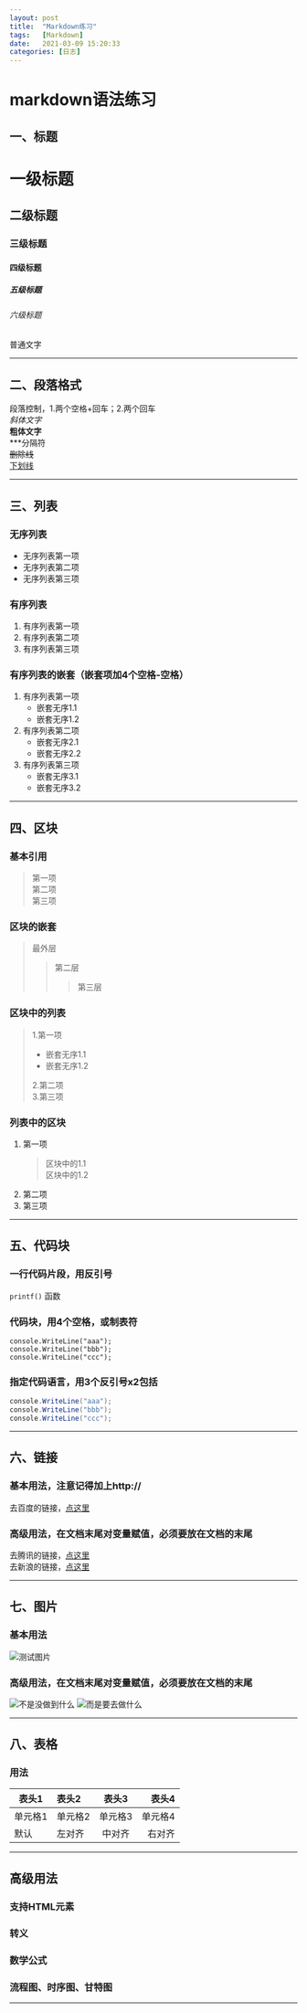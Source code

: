 ```yaml
---
layout: post
title:  "Markdown练习"
tags:   [Markdown]
date:   2021-03-09 15:20:33
categories: [日志]
---
```

# markdown语法练习
## 一、标题
# 一级标题
## 二级标题
### 三级标题
#### 四级标题
##### 五级标题
###### 六级标题
普通文字
* * *
## 二、段落格式
段落控制，1.两个空格+回车；2.两个回车  
*斜体文字*  
**粗体文字**  
***分隔符  
~~删除线~~    
<u>下划线</u>  
* * *
## 三、列表
### 无序列表
- 无序列表第一项
- 无序列表第二项
- 无序列表第三项
### 有序列表
1. 有序列表第一项
2. 有序列表第二项
3. 有序列表第三项
### 有序列表的嵌套（嵌套项加4个空格-空格）
1. 有序列表第一项
    - 嵌套无序1.1
    - 嵌套无序1.2
2. 有序列表第二项
    - 嵌套无序2.1
    - 嵌套无序2.2
3. 有序列表第三项
    - 嵌套无序3.1
    - 嵌套无序3.2
* * *
## 四、区块
### 基本引用
> 第一项  
> 第二项  
> 第三项  
### 区块的嵌套
> 最外层
> > 第二层
> > > 第三层
### 区块中的列表
> 1.第一项  
> - 嵌套无序1.1  
> - 嵌套无序1.2  
>
> 2.第二项  
> 3.第三项  
### 列表中的区块
1. 第一项
    > 区块中的1.1  
    > 区块中的1.2  
2. 第二项
3. 第三项
* * *
## 五、代码块
### 一行代码片段，用反引号  
`printf()` 函数
### 代码块，用4个空格，或制表符  
    console.WriteLine("aaa");
    console.WriteLine("bbb");
    console.WriteLine("ccc");
### 指定代码语言，用3个反引号x2包括
```C#
console.WriteLine("aaa");
console.WriteLine("bbb");
console.WriteLine("ccc");
```
* * * * *
## 六、链接
### 基本用法，注意记得加上http://
去百度的链接，[点这里](http://www.baidu.com/)
### 高级用法，在文档末尾对变量赋值，必须要放在文档的末尾
去腾讯的链接，[点这里][1]  
去新浪的链接，[点这里][2]
* * * * *
## 七、图片
### 基本用法
![测试图片](https://ww3.sinaimg.cn/small/67643221jw9dzhoyxi0lpj.jpg)
### 高级用法，在文档末尾对变量赋值，必须要放在文档的末尾
![不是没做到什么][3]
![而是要去做什么][4]
* * * * *
## 八、表格
### 用法
|表头1|表头2|表头3|表头4|
|---|:--|:-:|--:|
|单元格1|单元格2|单元格3|单元格4|
|默认|左对齐|中对齐|右对齐|
* * * * *
## 高级用法
### 支持HTML元素

### 转义
### 数学公式
### 流程图、时序图、甘特图

* * * * *
[1]: http://www.qq.com/  
[2]: http://www.sina.com.cn/
[3]: https://wx1.sinaimg.cn/mw690/67643221gy1gobbcy6rdpj20a302yq3i.jpg
[4]: https://wx1.sinaimg.cn/mw690/67643221gy1gobbctpy10j209p0313yv.jpg
